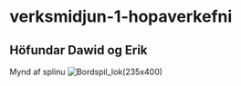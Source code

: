 # verksmidjun-1-hopaverkefni

## Höfundar Dawid og Erik


 Mynd af splinu
![Bordspil_lok(235x400)](https://github.com/user-attachments/assets/4ea4cb1a-d57a-4d26-aa5e-d099854caed8)
